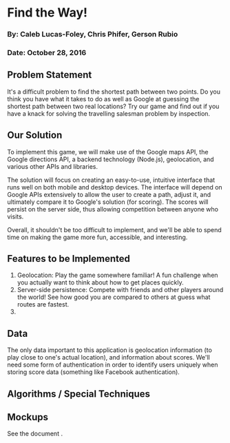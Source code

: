 # Find the Way! 
### By: Caleb Lucas-Foley, Chris Phifer, Gerson Rubio
### Date: October 28, 2016

## Problem Statement
It's a difficult problem to find the shortest path between two points.
Do you think you have what it takes to do as well as Google at guessing the
shortest path between two real locations? Try our game and find out if you
have a knack for solving the travelling salesman problem by inspection. 

## Our Solution
To implement this game, we will make use of the Google maps API, the Google
directions API, a backend technology (Node.js), geolocation, and various other
APIs and libraries.

The solution will focus on creating an easy-to-use, intuitive interface that
runs well on both mobile and desktop devices. The interface will depend on
Google APIs extensively to allow the user to create a path, adjust it, and
ultimately compare it to Google's solution (for scoring). The scores will
persist on the server side, thus allowing competition between anyone who
visits. 

Overall, it shouldn't be too difficult to implement, and we'll be able to
spend time on making the game more fun, accessible, and interesting. 

## Features to be Implemented
   1. Geolocation: Play the game somewhere familiar! A fun challenge when you
      actually want to think about how to get places quickly.
   2. Server-side persistence: Compete with friends and other players around
      the world! See how good you are compared to others at guess what routes
      are fastest.
   3. 

## Data
The only data important to this application is geolocation information (to play
close to one's actual location), and information about scores. We'll need some
form of authentication in order to identify users uniquely when storing score
data (something like Facebook authentication). 

## Algorithms / Special Techniques

## Mockups

See the document . 

